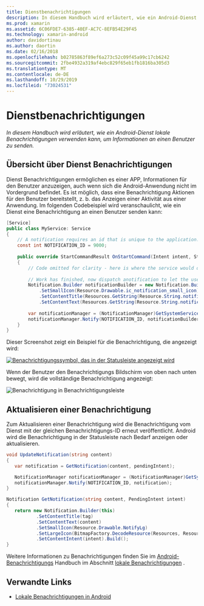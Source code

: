 ```yaml
---
title: Dienstbenachrichtigungen
description: In diesem Handbuch wird erläutert, wie ein Android-Dienst lokale Benachrichtigungen verwenden kann, um Informationen an einen Benutzer zu senden.
ms.prod: xamarin
ms.assetid: 6C06FDE7-6385-40EF-AC7C-8EFB54E29F45
ms.technology: xamarin-android
author: davidortinau
ms.author: daortin
ms.date: 02/16/2018
ms.openlocfilehash: b02785863f89ef6a273c52c09f45a99c17cb6242
ms.sourcegitcommit: 2fbe4932a319af4ebc829f65eb1fb1816ba305d3
ms.translationtype: MT
ms.contentlocale: de-DE
ms.lasthandoff: 10/29/2019
ms.locfileid: "73024531"
---
```

# <a name="service-notifications"></a>Dienstbenachrichtigungen

_In diesem Handbuch wird erläutert, wie ein Android-Dienst lokale Benachrichtigungen verwenden kann, um Informationen an einen Benutzer zu senden._

## <a name="service-notifications-overview"></a>Übersicht über Dienst Benachrichtigungen

Dienst Benachrichtigungen ermöglichen es einer APP, Informationen für den Benutzer anzuzeigen, auch wenn sich die Android-Anwendung nicht im Vordergrund befindet. Es ist möglich, dass eine Benachrichtigung Aktionen für den Benutzer bereitstellt, z. b. das Anzeigen einer Aktivität aus einer Anwendung. Im folgenden Codebeispiel wird veranschaulicht, wie ein Dienst eine Benachrichtigung an einen Benutzer senden kann:

```csharp
[Service]
public class MyService: Service 
{
    // A notification requires an id that is unique to the application.
    const int NOTIFICATION_ID = 9000;
    
    public override StartCommandResult OnStartCommand(Intent intent, StartCommandFlags flags, int startId)
    {
        // Code omitted for clarity - here is where the service would do something.
    
        // Work has finished, now dispatch anotification to let the user know.
        Notification.Builder notificationBuilder = new Notification.Builder(this)
            .SetSmallIcon(Resource.Drawable.ic_notification_small_icon)
            .SetContentTitle(Resources.GetString(Resource.String.notification_content_title))
            .SetContentText(Resources.GetString(Resource.String.notification_content_text));
        
        var notificationManager = (NotificationManager)GetSystemService(NotificationService);
        notificationManager.Notify(NOTIFICATION_ID, notificationBuilder.Build());
    }
}
```

Dieser Screenshot zeigt ein Beispiel für die Benachrichtigung, die angezeigt wird:

[![Benachrichtigungssymbol, das in der Statusleiste angezeigt wird](service-notifications-images/01-notification-sml.png)](service-notifications-images/01-notification.png#lightbox)

Wenn der Benutzer den Benachrichtigungs Bildschirm von oben nach unten bewegt, wird die vollständige Benachrichtigung angezeigt:

![Benachrichtigung in Benachrichtigungsleiste](service-notifications-images/02-fullnotification.png)

## <a name="updating-a-notification"></a>Aktualisieren einer Benachrichtigung

Zum Aktualisieren einer Benachrichtigung wird die Benachrichtigung vom Dienst mit der gleichen Benachrichtigungs-ID erneut veröffentlicht. Android wird die Benachrichtigung in der Statusleiste nach Bedarf anzeigen oder aktualisieren.

```csharp 
void UpdateNotification(string content)
{
   var notification = GetNotification(content, pendingIntent);

   NotificationManager notificationManager = (NotificationManager)GetSystemService(Context.NotificationService);
   notificationManager.Notify(NOTIFICATION_ID, notification);
}

Notification GetNotification(string content, PendingIntent intent)
{
   return new Notification.Builder(this)
           .SetContentTitle(tag)
           .SetContentText(content)
           .SetSmallIcon(Resource.Drawable.NotifyLg)
           .SetLargeIcon(BitmapFactory.DecodeResource(Resources, Resource.Drawable.Icon))
           .SetContentIntent(intent).Build();
}
```

Weitere Informationen zu Benachrichtigungen finden Sie im [Android-Benachrichtigungs](~/android/app-fundamentals/notifications/index.md) Handbuch im Abschnitt [lokale Benachrichtigungen](~/android/app-fundamentals/notifications/local-notifications.md) .

## <a name="related-links"></a>Verwandte Links

- [Lokale Benachrichtigungen in Android](~/android/app-fundamentals/notifications/local-notifications.md)
